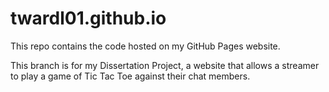 # twardl01.github.io
This repo contains the code hosted on my GitHub Pages website.

This branch is for my Dissertation Project, a website that allows a streamer to play a game of Tic Tac Toe against their chat members.
